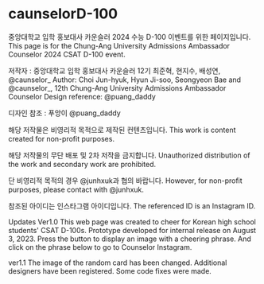 # caunselorD-100
중앙대학교 입학 홍보대사 카운슬러 2024 수능 D-100 이벤트를 위한 페이지입니다.
This page is for the Chung-Ang University Admissions Ambassador Counselor 2024 CSAT D-100 event.

저작자 : 중앙대학교 입학 홍보대사 카운슬러 12기 최준혁, 현지수, 배성연, @caunselor_
Author: Choi Jun-hyuk, Hyun Ji-soo, Seongyeon Bae and @caunselor_, 12th Chung-Ang University Admissions Ambassador Counselor
Design reference: @puang_daddy

디자인 참조 : 푸앙이 @puang_daddy

해당 저작물은 비영리적 목적으로 제작된 컨텐츠입니다.
This work is content created for non-profit purposes.

해당 저작물의 무단 배포 및 2차 저작을 금지합니다.
Unauthorized distribution of the work and secondary work are prohibited.

단 비영리적 목적의 경우 @junhxuk과 협의 바랍니다.
However, for non-profit purposes, please contact with @junhxuk. 

참조된 아이디는 인스타그램 아이디입니다.
The referenced ID is an Instagram ID.

Updates
Ver1.0
This web page was created to cheer for Korean high school students' CSAT D-100s.
Prototype developed for internal release on August 3, 2023.
Press the button to display an image with a cheering phrase.
And click on the phrase below to go to Counselor Instagram.

ver1.1
The image of the random card has been changed.
Additional designers have been registered.
Some code fixes were made.